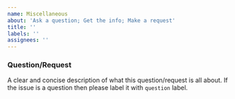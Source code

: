 ```yaml
---
name: Miscellaneous
about: 'Ask a question; Get the info; Make a request'
title: ''
labels: ''
assignees: ''
---
```


### Question/Request

A clear and concise description of what this question/request is all about. If the issue is a question then please label it with `question` label.
